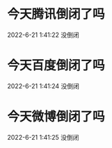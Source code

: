# 今天腾讯倒闭了吗

2022-6-21 1:41:22 没倒闭

# 今天百度倒闭了吗

2022-6-21 1:41:24 没倒闭

# 今天微博倒闭了吗

2022-6-21 1:41:25 没倒闭

